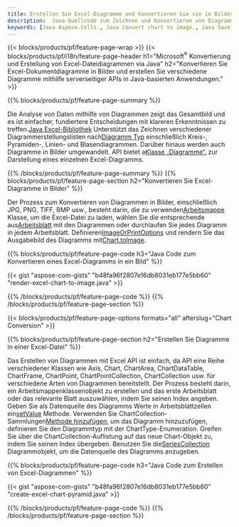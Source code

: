 ```yaml
---
title: Erstellen Sie Excel-Diagramme und konvertieren Sie sie in Bilder via Java
description:  Java-Quellcode zum Zeichnen und Konvertieren von Diagrammen oder Diagrammen in Microsoft Excel mithilfe der Java-Bibliothek.
keywords: [Java Aspose.Cells., Java Convert chart to image., Java Save chart to image., Java chart to image., create charts in Java., insert charts in Java., manage charts in Java]
---
```

{{< blocks/products/pf/feature-page-wrap >}}
{{< blocks/products/pf/i18n/feature-page-header h1="Microsoft<sup>&reg;</sup> Konvertierung und Erstellung von Excel-Dateidiagrammen via Java" h2="Konvertieren Sie Excel-Dokumentdiagramme in Bilder und erstellen Sie verschiedene Diagramme mithilfe serverseitiger APIs in Java-basierten Anwendungen." >}}


{{% blocks/products/pf/feature-page-summary %}}

 Die Analyse von Daten mithilfe von Diagrammen zeigt das Gesamtbild und es ist einfacher, fundiertere Entscheidungen mit klareren Erkenntnissen zu treffen.[Java Excel-Bibliothek](/cells/de/java/) Unterstützt das Zeichnen verschiedener Diagrammerstellungslisten nach[Diagramm Typ](https://reference.aspose.com/cells/java/com.aspose.cells/ChartType) einschließlich Kreis-, Pyramiden-, Linien- und Blasendiagrammen. Darüber hinaus werden auch Diagramme in Bilder umgewandelt. API bietet a[Klasse „Diagramme“.](https://reference.aspose.com/cells/java/com.aspose.cells/Chart) zur Darstellung eines einzelnen Excel-Diagramms.

{{% /blocks/products/pf/feature-page-summary %}}
{{% blocks/products/pf/feature-page-section h2="Konvertieren Sie Excel-Diagramme in Bilder" %}}

 Der Prozess zum Konvertieren von Diagrammen in Bilder, einschließlich JPG, PNG, TIFF, BMP usw., besteht darin, die zu verwenden[Arbeitsmappe](https://reference.aspose.com/java/cells/com.aspose.cells/workbook) Klasse, um die Excel-Datei zu laden, wählen Sie die entsprechende aus[Arbeitsblatt](https://reference.aspose.com/cells/java/com.aspose.cells/worksheet) mit den Diagrammen oder durchlaufen Sie jedes Diagramm in jedem Arbeitsblatt. Definieren[ImageOrPrintOptions](https://reference.aspose.com/cells/java/com.aspose.cells/ImageOrPrintOptions) und rendern Sie das Ausgabebild des Diagramms mit[Chart.toImage](https://reference.aspose.com/cells/java/com.aspose.cells/chart#toImage(java.io.OutputStream,%20com.aspose.cells.ImageOrPrintOptions)).


{{% blocks/products/pf/feature-page-code h3="Java Code zum Konvertieren eines Excel-Diagramms in ein Bild" %}}

{{< gist "aspose-com-gists" "b48fa96f2807e16db8031eb177e5bb60" "render-excel-chart-to-image.java" >}}

{{% /blocks/products/pf/feature-page-code %}}
{{% /blocks/products/pf/feature-page-section %}}

{{< blocks/products/pf/feature-page-options formats="all" afterslug="Chart Conversion" >}}


{{% blocks/products/pf/feature-page-section h2="Erstellen Sie Diagramme in einer Excel-Datei" %}}

Das Erstellen von Diagrammen mit Excel API ist einfach, da API eine Reihe verschiedener Klassen wie Axis, Chart, ChartArea, ChartDataTable, ChartFrame, ChartPoint, ChartPointCollection, ChartCollection usw. für verschiedene Arten von Diagrammen bereitstellt. Der Prozess besteht darin, ein Arbeitsmappenklassenobjekt zu erstellen und das erste Arbeitsblatt oder das relevante Blatt auszuwählen, indem Sie seinen Index angeben. Geben Sie als Datenquelle des Diagramms Werte in Arbeitsblattzellen ein[setValue](https://reference.aspose.com/cells/java/com.aspose.cells/cell#Value) Methode. Verwenden Sie ChartCollection-Sammlungen[Methode hinzufügen](https://reference.aspose.com/cells/java/com.aspose.cells/chartcollection#add(int,%20int,%20int,%20int,%20int) ), um das Diagramm hinzuzufügen, definieren Sie den Diagrammtyp mit der ChartType-Enumeration. Greifen Sie über die ChartCollection-Auflistung auf das neue Chart-Objekt zu, indem Sie seinen Index übergeben. Benutzen Sie die[SeriesCollection](https://reference.aspose.com/cells/java/com.aspose.cells/SeriesCollection) Diagrammobjekt, um die Datenquelle des Diagramms anzugeben.

{{% blocks/products/pf/feature-page-code h3="Java Code zum Erstellen von Excel-Diagrammen" %}}

{{< gist "aspose-com-gists" "b48fa96f2807e16db8031eb177e5bb60" "create-excel-chart-pyramid.java" >}}

{{% /blocks/products/pf/feature-page-code %}}
{{% /blocks/products/pf/feature-page-section %}}
